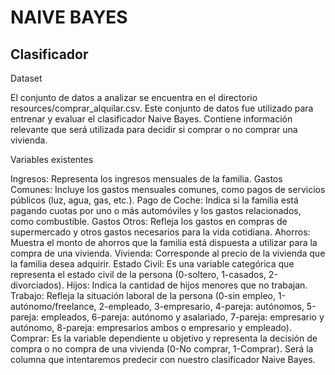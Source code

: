 # NAIVE BAYES 
## Clasificador

Dataset

El conjunto de datos a analizar se encuentra en el directorio resources/comprar_alquilar.csv. 
Este conjunto de datos fue utilizado para entrenar y evaluar el clasificador Naive Bayes. Contiene información relevante que será utilizada para decidir si comprar o no comprar una vivienda.

Variables existentes

Ingresos: Representa los ingresos mensuales de la familia.
Gastos Comunes: Incluye los gastos mensuales comunes, como pagos de servicios públicos (luz, agua, gas, etc.).
Pago de Coche: Indica si la familia está pagando cuotas por uno o más automóviles y los gastos relacionados, como combustible.
Gastos Otros: Refleja los gastos en compras de supermercado y otros gastos necesarios para la vida cotidiana.
Ahorros: Muestra el monto de ahorros que la familia está dispuesta a utilizar para la compra de una vivienda.
Vivienda: Corresponde al precio de la vivienda que la familia desea adquirir.
Estado Civil: Es una variable categórica que representa el estado civil de la persona (0-soltero, 1-casados, 2-divorciados).
Hijos: Indica la cantidad de hijos menores que no trabajan.
Trabajo: Refleja la situación laboral de la persona (0-sin empleo, 1-autónomo/freelance, 2-empleado, 3-empresario, 4-pareja: autónomos, 5-pareja: empleados, 6-pareja: autónomo y asalariado, 7-pareja: empresario y autónomo, 8-pareja: empresarios ambos o empresario y empleado).
Comprar: Es la variable dependiente u objetivo y representa la decisión de compra o no compra de una vivienda (0-No comprar, 1-Comprar). Será la columna que intentaremos predecir con nuestro clasificador Naive Bayes.





